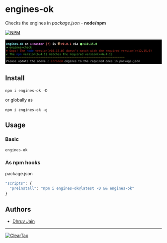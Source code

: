 # engines-ok

Checks the engines in *package.json* - **node/npm**

[![NPM](https://badgen.net//npm/v/engines-ok)](https://www.npmjs.com/package/engines-ok)

[![Screenshot](./screenshot.png)](https://www.npmjs.com/package/engines-ok)

## Install

`npm i engines-ok -D`

or globally as

`npm i engines-ok -g`

## Usage

### Basic

```shell
engines-ok
```

### As npm hooks

package.json

```js
"scripts": {
  "preinstall": "npm i engines-ok@latest -D && engines-ok"
}
```

## Authors

- [Dhruv Jain](https://github.com/maddhruv)

---

[![ClearTax](https://assets1.cleartax-cdn.com/cleartax-brand/logos/2018/01/pinchy_yellow_black.png)](https://cleartax.in)
